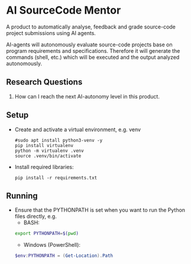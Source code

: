 # AI SourceCode Mentor

A product to automatically analyse, feedback and grade source-code project submissions using AI agents.

AI-agents will autonomously evaluate source-code projects base on program requirements and specifications. Therefore it will generate the commands (shell, etc.) which will be executed and the output analyzed autonomously.

## Research Questions

1. How can I reach the next AI-autonomy level in this product.

## Setup

- Create and activate a virtual environment, e.g. venv
    ```shell
    #sudo apt install python3-venv -y
    pip install virtualenv
    python -m virtualenv .venv
    source .venv/bin/activate
    ```
- Install required libraries:
    ```shell
    pip install -r requirements.txt
    ```

## Running

- Ensure that the PYTHONPATH is set when you want to run the Python files directly, e.g.
    - BASH:
    ```sh
    export PYTHONPATH=$(pwd)
    ```
    - Windows (PowerShell):
    ```powershell
    $env:PYTHONPATH = (Get-Location).Path
    ```
